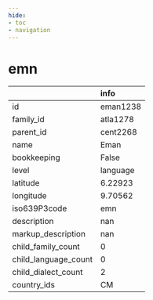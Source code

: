 ```yaml
---
hide:
- toc
- navigation
---
```

# emn
|                      | info     |
|:---------------------|:---------|
| id                   | eman1238 |
| family_id            | atla1278 |
| parent_id            | cent2268 |
| name                 | Eman     |
| bookkeeping          | False    |
| level                | language |
| latitude             | 6.22923  |
| longitude            | 9.70562  |
| iso639P3code         | emn      |
| description          | nan      |
| markup_description   | nan      |
| child_family_count   | 0        |
| child_language_count | 0        |
| child_dialect_count  | 2        |
| country_ids          | CM       |
